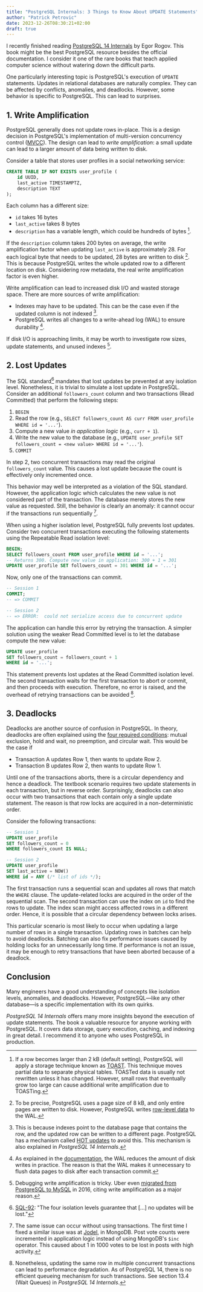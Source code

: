 ```yaml
---
title: "PostgreSQL Internals: 3 Things to Know About UPDATE Statements"
author: "Patrick Petrovic"
date: 2023-12-26T08:30:21+02:00
draft: true
---
```


I recently finished reading [PostgreSQL 14 Internals](https://postgrespro.com/community/books/internals) by Egor Rogov.
This book might be the best PostgreSQL resource besides the official documentation.
I consider it one of the rare books that teach applied computer science without watering down the difficult parts.

One particularly interesting topic is PostgreSQL's execution of `UPDATE` statements.
Updates in relational databases are naturally complex.
They can be affected by conflicts, anomalies, and deadlocks.
However, some behavior is specific to PostgreSQL. This can lead to surprises.

## 1. Write Amplification

PostgreSQL generally does not update rows in-place.
This is a design decision in PostgreSQL's implementation of multi-version concurrency control ([MVCC](https://www.postgresql.org/docs/7.1/mvcc.html)).
The design can lead to *write amplification*: a small update can lead to a larger amount of data being written to disk.

Consider a table that stores user profiles in a social networking service:

```sql
CREATE TABLE IF NOT EXISTS user_profile (
    id UUID,
    last_active TIMESTAMPTZ,
    description TEXT
);
```

Each column has a different size:
* `id` takes 16 bytes
* `last_active` takes 8 bytes
* `description` has a variable length, which could be hundreds of bytes [^1].

If the `description` column takes 200 bytes on average, the write amplification factor when updating `last_active` is approximately 28.
For each logical byte that needs to be updated, 28 bytes are written to disk [^2].
This is because PostgreSQL writes the whole updated row to a different location on disk.
Considering row metadata, the real write amplification factor is even higher.

Write amplification can lead to increased disk I/O and wasted storage space.
There are more sources of write amplification:
* Indexes may have to be updated. This can be the case even if the updated column is not indexed [^5].
* PostgreSQL writes all changes to a write-ahead log (WAL) to ensure durability [^6].

If disk I/O is approaching limits, it may be worth to investigate row sizes, update statements, and unused indexes [^3].

## 2. Lost Updates

The SQL standard[^8] mandates that lost updates be prevented at any isolation level.
Nonetheless, it is trivial to simulate a lost update in PostgreSQL.
Consider an additional `followers_count` column and two transactions (Read Committed) that perform the following steps:

1. `BEGIN`
2. Read the row (e.g., `SELECT followers_count AS curr FROM user_profile WHERE id = '...'`).
3. Compute a new value *in application logic* (e.g., `curr + 1`).
4. Write the new value to the database (e.g., `UPDATE user_profile SET followers_count = <new value> WHERE id = '...'`).
5. `COMMIT`

In step 2, two concurrent transactions may read the original `followers_count` value.
This causes a lost update because the count is effectively only incremented once.

This behavior may well be interpreted as a violation of the SQL standard.
However, the application logic which calculates the new value is not considered part of the transaction.
The database merely stores the new value as requested.
Still, the behavior is clearly an anomaly: it cannot occur if the transactions run sequentially [^9].

When using a higher isolation level, PostgreSQL fully prevents lost updates.
Consider two concurrent transactions executing the following statements using the Repeatable Read isolation level:

```sql
BEGIN;
SELECT followers_count FROM user_profile WHERE id = '...';
-- Returns 300. Compute new value in application: 300 + 1 = 301
UPDATE user_profile SET followers_count = 301 WHERE id = '...';
```

Now, only one of the transactions can commit.

```sql
-- Session 1
COMMIT;
-- => COMMIT

-- Session 2
-- => ERROR:  could not serialize access due to concurrent update
```

The application can handle this error by retrying the transaction.
A simpler solution using the weaker Read Committed level is to let the database compute the new value:

```sql
UPDATE user_profile
SET followers_count = followers_count + 1
WHERE id = '...';
```

This statement prevents lost updates at the Read Committed isolation level.
The second transaction waits for the first transaction to abort or commit, and then proceeds with execution.
Therefore, no error is raised, and the overhead of retrying transactions can be avoided [^4].

## 3. Deadlocks

Deadlocks are another source of confusion in PostgreSQL.
In theory, deadlocks are often explained using the [four required conditions](https://en.wikipedia.org/wiki/Deadlock): mutual exclusion, hold and wait, no preemption, and circular wait.
This would be the case if
* Transaction A updates Row 1, then wants to update Row 2.
* Transaction B updates Row 2, then wants to update Row 1.

Until one of the transactions aborts, there is a circular dependency and hence a deadlock.
The textbook scenario requires two update statements in each transaction, but in reverse order.
Surprisingly, deadlocks can also occur with two transactions that each contain only a single update statement.
The reason is that row locks are acquired in a non-deterministic order.

Consider the following transactions:
    
```sql
-- Session 1
UPDATE user_profile
SET followers_count = 0
WHERE followers_count IS NULL;

-- Session 2
UPDATE user_profile
SET last_active = NOW()
WHERE id = ANY (/* list of ids */);
```

The first transaction runs a sequential scan and updates all rows that match the `WHERE` clause.
The update-related locks are acquired in the order of the sequential scan.
The second transaction can use the index on `id` to find the rows to update.
The index scan might access affected rows in a different order.
Hence, it is possible that a circular dependency between locks arises.

This particular scenario is most likely to occur when updating a large number of rows in a single transaction.
Updating rows in batches can help to avoid deadlocks.
Batching can also fix performance issues caused by holding locks for an unnecessarily long time.
If performance is not an issue, it may be enough to retry transactions that have been aborted because of a deadlock.

## Conclusion

Many engineers have a good understanding of concepts like isolation levels, anomalies, and deadlocks.
However, PostgreSQL—like any other database—is a specific implementation with its own quirks.

*PostgreSQL 14 Internals* offers many more insights beyond the execution of update statements.
The book a valuable resource for anyone working with PostgreSQL.
It covers data storage, query execution, caching, and indexing in great detail.
I recommend it to anyone who uses PostgreSQL in production.

[^1]: If a row becomes larger than 2 kB (default setting), PostgreSQL will apply a storage technique known as [TOAST](https://www.postgresql.org/docs/current/storage-toast.html).
This technique moves partial data to separate physical tables.
TOASTed data is usually not rewritten unless it has changed.
However, small rows that eventually grow too large can cause additional write amplification due to TOASTing.

[^2]: To be precise, PostgreSQL uses a page size of 8 kB, and only entire pages are written to disk.
However, PostgreSQL writes [row-level data](https://www.postgresql.org/docs/15/runtime-config-wal.html#GUC-FULL-PAGE-WRITES) to the WAL.

[^3]: Debugging write amplification is tricky.
Uber even [migrated from PostgreSQL to MySQL](https://www.uber.com/en-DE/blog/postgres-to-mysql-migration/) in 2016, citing write amplification as a major reason.

[^4]: Nonetheless, updating the same row in multiple concurrent transactions can lead to performance degradation.
As of PostgreSQL 14, there is no efficient queueing mechanism for such transactions. See section 13.4 (Wait Queues) in _PostgreSQL 14 Internals_.

[^5]: This is because indexes point to the database page that contains the row, and the updated row can be written to a different page.
PostgreSQL has a mechanism called [HOT updates](https://www.postgresql.org/docs/current/storage-hot.html) to avoid this.
This mechanism is also explained in _PostgreSQL 14 Internals_.

[^6]: As explained in the [documentation](https://www.postgresql.org/docs/current/wal-intro.html), the WAL reduces the amount of disk writes in practice.
The reason is that the WAL makes it unnecessary to flush data pages to disk after each transaction commit.

[^8]: [SQL-92](https://www.contrib.andrew.cmu.edu/~shadow/sql/sql1992.txt):
"The four isolation levels guarantee that [...] no updates will be lost."

[^9]: The same issue can occur without using transactions.
The first time I fixed a similar issue was at [Jodel](https://jodel.com/), in MongoDB.
Post vote counts were incremented in application logic instead of using MongoDB's `$inc` operator.
This caused about 1 in 1000 votes to be lost in posts with high activity.
